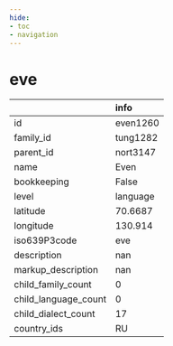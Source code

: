 ```yaml
---
hide:
- toc
- navigation
---
```

# eve
|                      | info     |
|:---------------------|:---------|
| id                   | even1260 |
| family_id            | tung1282 |
| parent_id            | nort3147 |
| name                 | Even     |
| bookkeeping          | False    |
| level                | language |
| latitude             | 70.6687  |
| longitude            | 130.914  |
| iso639P3code         | eve      |
| description          | nan      |
| markup_description   | nan      |
| child_family_count   | 0        |
| child_language_count | 0        |
| child_dialect_count  | 17       |
| country_ids          | RU       |